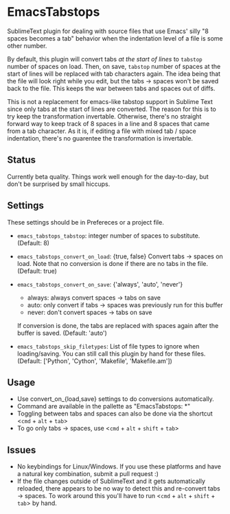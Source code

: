 EmacsTabstops
=============

SublimeText plugin for dealing with source files that use Emacs' silly "8 spaces becomes a tab" behavior when the indentation level of a file is some other number.

By default, this plugin will convert tabs *at the start of lines* to `tabstop` number of spaces on load. Then, on save, `tabstop` number of spaces at the start of lines will be replaced with tab characters again. The idea being that the file will look right while you edit, but the tabs -> spaces won't be saved back to the file. This keeps the war between tabs and spaces out of diffs.

This is not a replacement for emacs-like tabstop support in Sublime Text since only tabs at the start of lines are converted. The reason for this is to try keep the transformation invertable. Otherwise, there's no straight forward way to keep track of 8 spaces in a line and 8 spaces that came from a tab character. As it is, if editing a file with mixed tab / space indentation, there's no guarentee the transformation is invertable.

Status
------

Currently beta quality. Things work well enough for the day-to-day, but don't be surprised by small hiccups.

Settings
--------

These settings should be in Prefereces or a project file.

  - `emacs_tabstops_tabstop`: integer number of spaces to substitute. (Default: 8)
  - `emacs_tabstops_convert_on_load`: {true, false} Convert tabs -> spaces on load. Note that no conversion is done if there are no tabs in the file. (Default: true)
  - `emacs_tabstops_convert_on_save`: {'always', 'auto', 'never'}
    + always: always convert spaces -> tabs on save
    + auto: only convert if tabs -> spaces was previously run for this buffer
    + never: don't convert spaces -> tabs on save

    If conversion is done, the tabs are replaced with spaces again after the buffer is saved. (Default: 'auto')
  - `emacs_tabstops_skip_filetypes`: List of file types to ignore when loading/saving. You can still call this plugin by hand for these files. (Default: ['Python', 'Cython', 'Makefile', 'Makefile.am'])

Usage
-----

  - Use convert_on_{load,save} settings to do conversions automatically.
  - Command are available in the pallette as "EmacsTabstops: *"
  - Toggling between tabs and spaces can also be done via the shortcut <`cmd` + `alt` + `tab`>
  - To go only tabs -> spaces, use <`cmd` + `alt` + `shift` + `tab`>

Issues
------

  - No keybindings for Linux/Windows. If you use these platforms and have a natural key combination, submit a pull request :)
  - If the file changes outside of SublimeText and it gets automatically reloaded, there appears to be no way to detect this and re-convert tabs -> spaces. To work around this you'll have to run <`cmd` + `alt` + `shift` + `tab`> by hand.
